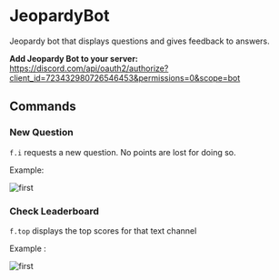 # JeopardyBot
Jeopardy bot that displays questions and gives feedback to answers. 

**Add Jeopardy Bot to your server:**
https://discord.com/api/oauth2/authorize?client_id=723432980726546453&permissions=0&scope=bot

## Commands
### New Question 
```f.i``` requests a new question. No points are lost for doing so. 

Example:

![first](https://media.discordapp.net/attachments/754568181066235994/784886707815841803/unknown.png?width=458&height=599)


### Check Leaderboard
```f.top``` displays the top scores for that text channel 

Example : 

![first](https://media.discordapp.net/attachments/754568181066235994/784890173056876574/unknown.png?width=581&height=600)
